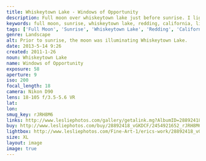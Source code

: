 ```yaml
---
title: Whiskeytown Lake - Windows of Opportunity
description: Full moon over whiskeytown lake just before sunrise. I lightpainted the foreground to restore the detail there.
keywords: full moon, sunrise, whiskeytown lake, redding, california, light painting
tags: ['Full Moon', 'Sunrise', 'Whiskeytown Lake', 'Redding', 'California', 'Light Painting']
genre: Landscape
alt: Prior to sunrise, the moon was illuminating Whiskeytown Lake.
date: 2013-5-14 9:26
created: 2011-1-26
noun: Whiskeytown Lake
name: Windows of Opportunity
exposure: 58
aperture: 9
iso: 200
focal_length: 18
camera: Nikon D90
lens: 18-105 f/3.5-5.6 VR
lat: 
lon: 
smug_key: rJRH8M6
links: http://www.lesliephotos.com/gallery/getalink.mg?AlbumID=28892418&AlbumKey=vGKDCF&ImageID=2454921652&ImageKey=rJRH8M6&how=forum&Page=1
buy: http://www.lesliephotos.com/buy/28892418_vGKDCF/2454921652_rJRH8M6/
lightbox: http://www.lesliephotos.com/Fine-Art-1/erics-work/28892418_vGKDCF#!i=2454921652&k=rJRH8M6&lb=1&s=A
size: XL
layout: image
image: true
---
```

